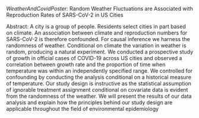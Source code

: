 

*WeatherAndCovidPoster:*   Random Weather Fluctuations are Associated with Reproduction Rates of SARS-CoV-2 in US Cities

Abstract:
A city is a group of people. Residents select cities in part based on climate. An association between climate and reproduction numbers for SARS-CoV-2 is therefore confounded. For causal inference we harness the randomness of weather. Conditional on climate the variation in weather is random, producing a natural experiment. We conducted a prospective study of growth in official cases of COVID-19 across US cities and observed a correlation between growth rate and the proportion of time when temperature was within an independently specified range. We controlled for confounding by conducting the analysis conditional on a historical measure of temperature. Our study design is instructive as the statistical assumption of ignorable treatment assignment conditional on covariate data is evident from the randomness of the weather. We will present the results of our data analysis and explain how the principles behind our study design are applicable throughout the field of environmental epidemiology
